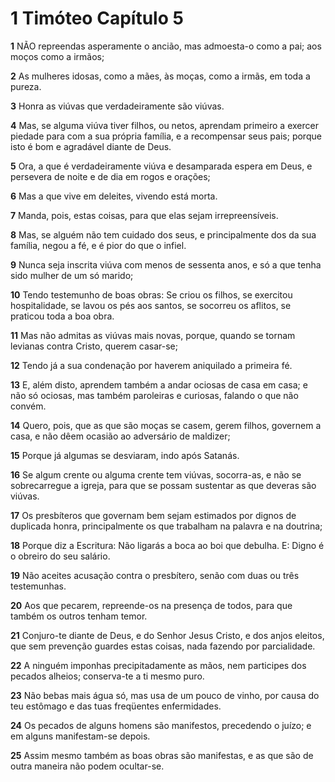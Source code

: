 # 1 Timóteo Capítulo 5

**1** 	NÃO repreendas asperamente o ancião, mas admoesta-o como a pai; aos moços como a irmãos;

**2** 	As mulheres idosas, como a mães, às moças, como a irmãs, em toda a pureza.

**3** 	Honra as viúvas que verdadeiramente são viúvas.

**4** 	Mas, se alguma viúva tiver filhos, ou netos, aprendam primeiro a exercer piedade para com a sua própria família, e a recompensar seus pais; porque isto é bom e agradável diante de Deus.

**5** 	Ora, a que é verdadeiramente viúva e desamparada espera em Deus, e persevera de noite e de dia em rogos e orações;

**6** 	Mas a que vive em deleites, vivendo está morta.

**7** 	Manda, pois, estas coisas, para que elas sejam irrepreensíveis.

**8** 	Mas, se alguém não tem cuidado dos seus, e principalmente dos da sua família, negou a fé, e é pior do que o infiel.

**9** 	Nunca seja inscrita viúva com menos de sessenta anos, e só a que tenha sido mulher de um só marido;

**10** 	Tendo testemunho de boas obras: Se criou os filhos, se exercitou hospitalidade, se lavou os pés aos santos, se socorreu os aflitos, se praticou toda a boa obra.

**11** 	Mas não admitas as viúvas mais novas, porque, quando se tornam levianas contra Cristo, querem casar-se;

**12** 	Tendo já a sua condenação por haverem aniquilado a primeira fé.

**13** 	E, além disto, aprendem também a andar ociosas de casa em casa; e não só ociosas, mas também paroleiras e curiosas, falando o que não convém.

**14** 	Quero, pois, que as que são moças se casem, gerem filhos, governem a casa, e não dêem ocasião ao adversário de maldizer;

**15** 	Porque já algumas se desviaram, indo após Satanás.

**16** 	Se algum crente ou alguma crente tem viúvas, socorra-as, e não se sobrecarregue a igreja, para que se possam sustentar as que deveras são viúvas.

**17** 	Os presbíteros que governam bem sejam estimados por dignos de duplicada honra, principalmente os que trabalham na palavra e na doutrina;

**18** 	Porque diz a Escritura: Não ligarás a boca ao boi que debulha. E: Digno é o obreiro do seu salário.

**19** 	Não aceites acusação contra o presbítero, senão com duas ou três testemunhas.

**20** 	Aos que pecarem, repreende-os na presença de todos, para que também os outros tenham temor.

**21** 	Conjuro-te diante de Deus, e do Senhor Jesus Cristo, e dos anjos eleitos, que sem prevenção guardes estas coisas, nada fazendo por parcialidade.

**22** 	A ninguém imponhas precipitadamente as mãos, nem participes dos pecados alheios; conserva-te a ti mesmo puro.

**23** 	Não bebas mais água só, mas usa de um pouco de vinho, por causa do teu estômago e das tuas freqüentes enfermidades.

**24** 	Os pecados de alguns homens são manifestos, precedendo o juízo; e em alguns manifestam-se depois.

**25** 	Assim mesmo também as boas obras são manifestas, e as que são de outra maneira não podem ocultar-se.

